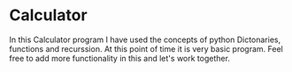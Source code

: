 # Calculator

In this Calculator program I have used the concepts of python Dictonaries, functions and recurssion. At this point of time it is very basic program. Feel free to add more functionality in this and let's work together.
